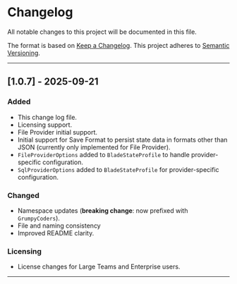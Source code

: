# Changelog
All notable changes to this project will be documented in this file.

The format is based on [Keep a Changelog](https://keepachangelog.com/en/1.1.0/).
This project adheres to [Semantic Versioning](https://semver.org/spec/v2.0.0.html).

---

## [1.0.7] - 2025-09-21
### Added
- This change log file.
- Licensing support.
- File Provider initial support.
- Initial support for Save Format to persist state data in formats other than JSON (currently only implemented for File Provider).
- `FileProviderOptions` added to `BladeStateProfile` to handle provider-specific configuration.
- `SqlProviderOptions` added to `BladeStateProfile` for provider-specific configuration.

### Changed
- Namespace updates (**breaking change**: now prefixed with `GrumpyCoders`).
- File and naming consistency
- Improved README clarity.

### Licensing
- License changes for Large Teams and Enterprise users.

---
